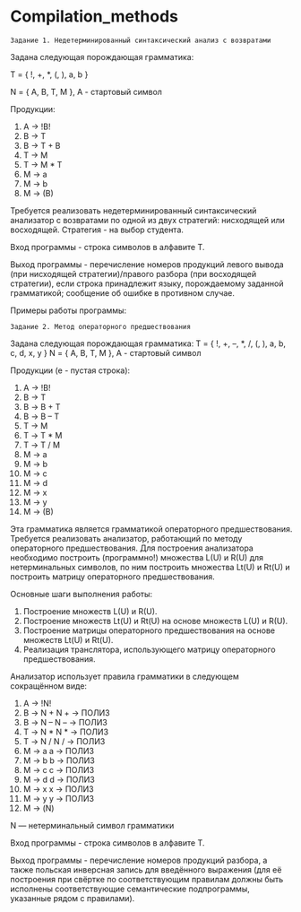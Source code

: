 # Compilation_methods

    Задание 1. Недетерминированный синтаксический анализ с возвратами

Задана следующая порождающая грамматика:

T = { !, +, *, (, ), a, b }

N = { А, В, Т, М }, A - стартовый символ

Продукции:

1) А -> !В!
2) В -> Т
3) В -> Т + В
4) Т -> М
5) Т -> М * Т
6) М -> a
7) М -> b
8) М -> (В)

Требуется реализовать недетерминированный синтаксический анализатор с возвратами по одной из двух стратегий: нисходящей или восходящей. Стратегия - на выбор студента.

Вход программы - строка символов в алфавите T.

Выход программы - перечисление номеров продукций левого вывода (при нисходящей стратегии)/правого разбора (при восходящей стратегии), если строка принадлежит языку, порождаемому заданной грамматикой;  сообщение об ошибке в противном случае.

Примеры работы программы:




    Задание 2. Метод операторного предшествования

Задана следующая порождающая грамматика:
T = { !, +, –, *, /, (, ), a, b, c, d, x, y }
N = { А, В, Т, М }, A - стартовый символ

Продукции (e - пустая строка):

1) А -> !В!
2) В -> Т
3) В -> B + T
4) В -> B – T
5) Т -> М
6) Т -> T * M
7) Т -> T / M
8) М -> a
9) М -> b
10) М -> c
11) М -> d
12) М -> x
13) М -> y
14) М -> (В)

Эта грамматика является грамматикой операторного предшествования.
Требуется реализовать анализатор, работающий по методу операторного
предшествования. Для построения анализатора необходимо построить
(программно!) множества L(U) и R(U) для нетерминальных символов, по
ним построить множества Lt(U) и Rt(U) и построить матрицу операторного
предшествования.

Основные шаги выполнения работы:
1. Построение множеств L(U) и R(U).
2. Построение множеств Lt(U) и Rt(U) на основе множеств L(U) и R(U).
3. Построение матрицы операторного предшествования на основе
множеств Lt(U) и Rt(U).
4. Реализация транслятора, использующего матрицу операторного
предшествования.

Анализатор использует правила грамматики в следующем сокращённом
виде:

1) А -> !N!
2) В -> N + N + → ПОЛИЗ
3) В -> N – N – → ПОЛИЗ
4) Т -> N * N * → ПОЛИЗ
5) Т -> N / N / → ПОЛИЗ
6) М -> a a → ПОЛИЗ
7) М -> b b → ПОЛИЗ
8) М -> c c → ПОЛИЗ
9) М -> d d → ПОЛИЗ
10) М -> x x → ПОЛИЗ
11) М -> y y → ПОЛИЗ
12) М -> (N)

N — нетерминальный символ грамматики

Вход программы - строка символов в алфавите T.

Выход программы - перечисление номеров продукций разбора, а также
польская инверсная запись для введённого выражения (для её
построения при свёртке по соответствующим правилам должны быть
исполнены соответствующие семантические подпрограммы, указанные
рядом с правилами).